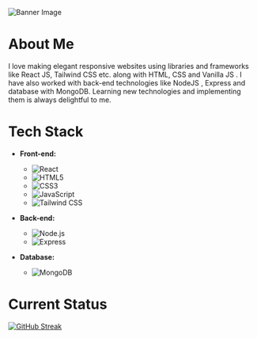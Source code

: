 ![Banner Image](https://i.ibb.co/KGQgthW/Screenshot-4.jpg)
# About Me
I love making elegant responsive websites using libraries and frameworks like React JS, Tailwind CSS etc. along with HTML, CSS and Vanilla JS . I have also worked with back-end technologies like NodeJS , Express and database with MongoDB. Learning new technologies and implementing them is always delightful to me.

# Tech Stack

- **Front-end:** 
  - ![React](https://img.shields.io/badge/React-61DAFB?style=for-the-badge&logo=react&logoColor=white)
  - ![HTML5](https://img.shields.io/badge/HTML5-E34F26?style=for-the-badge&logo=html5&logoColor=white)
  - ![CSS3](https://img.shields.io/badge/CSS3-1572B6?style=for-the-badge&logo=css3&logoColor=white)
  - ![JavaScript](https://img.shields.io/badge/JavaScript-F7DF1E?style=for-the-badge&logo=javascript&logoColor=black)
  - ![Tailwind CSS](https://img.shields.io/badge/Tailwind%20CSS-38B2AC?style=for-the-badge&logo=tailwind-css&logoColor=white)

- **Back-end:** 
  - ![Node.js](https://img.shields.io/badge/Node.js-339933?style=for-the-badge&logo=node.js&logoColor=white)
  - ![Express](https://img.shields.io/badge/Express-000000?style=for-the-badge&logo=express&logoColor=white)

- **Database:** 
  - ![MongoDB](https://img.shields.io/badge/MongoDB-47A248?style=for-the-badge&logo=mongodb&logoColor=white)
 
# Current Status
[![GitHub Streak](https://github-readme-streak-stats.herokuapp.com?user=raghibku&theme=blux&hide_current_streak=true)](https://git.io/streak-stats)

<!--
**raghibku/raghibku** is a ✨ _special_ ✨ repository because its `README.md` (this file) appears on your GitHub profile.

Here are some ideas to get you started:

- 🔭 I’m currently working on ...
- 🌱 I’m currently learning ...
- 👯 I’m looking to collaborate on ...
- 🤔 I’m looking for help with ...
- 💬 Ask me about ...
- 📫 How to reach me: ...
- 😄 Pronouns: ...
- ⚡ Fun fact: ...
-->
